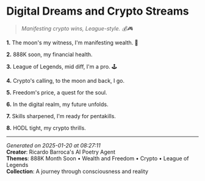 # Digital Dreams and Crypto Streams

> *Manifesting crypto wins, League-style. 💰🎮*

**1.** The moon's my witness, I'm manifesting wealth. 💫


**2.** 888K soon, my financial health.


**3.** League of Legends, mid diff, I'm a pro. 🕹️


**4.** Crypto's calling, to the moon and back, I go.


**5.** Freedom's price, a quest for the soul.


**6.** In the digital realm, my future unfolds.


**7.** Skills sharpened, I'm ready for pentakills.


**8.** HODL tight, my crypto thrills.



---

*Generated on 2025-01-20 at 08:27:11*  
**Creator**: Ricardo Barroca's AI Poetry Agent  
**Themes**: 888K Month Soon • Wealth and Freedom • Crypto • League of Legends  
**Collection**: A journey through consciousness and reality